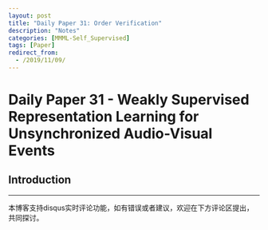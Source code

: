 ```yaml
---
layout: post
title: "Daily Paper 31: Order Verification"
description: "Notes"
categories: [MMML-Self_Supervised]
tags: [Paper]
redirect_from:
  - /2019/11/09/
---
```


# Daily Paper 31 - Weakly Supervised Representation Learning for Unsynchronized Audio-Visual Events  

## Introduction  



---
本博客支持disqus实时评论功能，如有错误或者建议，欢迎在下方评论区提出，共同探讨。  
